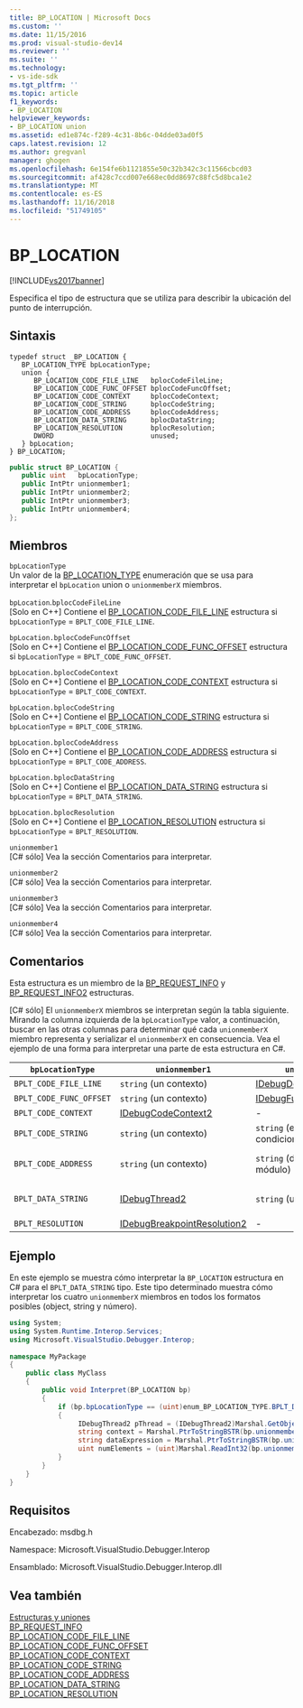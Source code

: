 ```yaml
---
title: BP_LOCATION | Microsoft Docs
ms.custom: ''
ms.date: 11/15/2016
ms.prod: visual-studio-dev14
ms.reviewer: ''
ms.suite: ''
ms.technology:
- vs-ide-sdk
ms.tgt_pltfrm: ''
ms.topic: article
f1_keywords:
- BP_LOCATION
helpviewer_keywords:
- BP_LOCATION union
ms.assetid: ed1e874c-f289-4c31-8b6c-04dde03ad0f5
caps.latest.revision: 12
ms.author: gregvanl
manager: ghogen
ms.openlocfilehash: 6e154fe6b1121855e50c32b342c3c11566cbcd03
ms.sourcegitcommit: af428c7ccd007e668ec0dd8697c88fc5d8bca1e2
ms.translationtype: MT
ms.contentlocale: es-ES
ms.lasthandoff: 11/16/2018
ms.locfileid: "51749105"
---
```

# <a name="bplocation"></a>BP_LOCATION
[!INCLUDE[vs2017banner](../../../includes/vs2017banner.md)]

Especifica el tipo de estructura que se utiliza para describir la ubicación del punto de interrupción.  
  
## <a name="syntax"></a>Sintaxis  
  
```cpp#  
typedef struct _BP_LOCATION {  
   BP_LOCATION_TYPE bpLocationType;  
   union {  
      BP_LOCATION_CODE_FILE_LINE   bplocCodeFileLine;  
      BP_LOCATION_CODE_FUNC_OFFSET bplocCodeFuncOffset;  
      BP_LOCATION_CODE_CONTEXT     bplocCodeContext;  
      BP_LOCATION_CODE_STRING      bplocCodeString;  
      BP_LOCATION_CODE_ADDRESS     bplocCodeAddress;  
      BP_LOCATION_DATA_STRING      bplocDataString;  
      BP_LOCATION_RESOLUTION       bplocResolution;  
      DWORD                        unused;  
   } bpLocation;  
} BP_LOCATION;  
```  
  
```csharp  
public struct BP_LOCATION {  
   public uint   bpLocationType;  
   public IntPtr unionmember1;  
   public IntPtr unionmember2;  
   public IntPtr unionmember3;  
   public IntPtr unionmember4;  
};  
```  
  
## <a name="members"></a>Miembros  
 `bpLocationType`  
 Un valor de la [BP_LOCATION_TYPE](../../../extensibility/debugger/reference/bp-location-type.md) enumeración que se usa para interpretar el `bpLocation` union o `unionmemberX` miembros.  
  
 `bpLocation`.`bplocCodeFileLine`  
 [Solo en C++] Contiene el [BP_LOCATION_CODE_FILE_LINE](../../../extensibility/debugger/reference/bp-location-code-file-line.md) estructura si `bpLocationType`  =  `BPLT_CODE_FILE_LINE`.  
  
 `bpLocation.bplocCodeFuncOffset`  
 [Solo en C++] Contiene el [BP_LOCATION_CODE_FUNC_OFFSET](../../../extensibility/debugger/reference/bp-location-code-func-offset.md) estructura si `bpLocationType`  =  `BPLT_CODE_FUNC_OFFSET`.  
  
 `bpLocation.bplocCodeContext`  
 [Solo en C++] Contiene el [BP_LOCATION_CODE_CONTEXT](../../../extensibility/debugger/reference/bp-location-code-context.md) estructura si `bpLocationType`  =  `BPLT_CODE_CONTEXT`.  
  
 `bpLocation.bplocCodeString`  
 [Solo en C++] Contiene el [BP_LOCATION_CODE_STRING](../../../extensibility/debugger/reference/bp-location-code-string.md) estructura si `bpLocationType`  =  `BPLT_CODE_STRING`.  
  
 `bpLocation.bplocCodeAddress`  
 [Solo en C++] Contiene el [BP_LOCATION_CODE_ADDRESS](../../../extensibility/debugger/reference/bp-location-code-address.md) estructura si `bpLocationType`  =  `BPLT_CODE_ADDRESS`.  
  
 `bpLocation.bplocDataString`  
 [Solo en C++] Contiene el [BP_LOCATION_DATA_STRING](../../../extensibility/debugger/reference/bp-location-data-string.md) estructura si `bpLocationType`  =  `BPLT_DATA_STRING`.  
  
 `bpLocation.bplocResolution`  
 [Solo en C++] Contiene el [BP_LOCATION_RESOLUTION](../../../extensibility/debugger/reference/bp-location-resolution.md) estructura si `bpLocationType`  =  `BPLT_RESOLUTION`.  
  
 `unionmember1`  
 [C# sólo] Vea la sección Comentarios para interpretar.  
  
 `unionmember2`  
 [C# sólo] Vea la sección Comentarios para interpretar.  
  
 `unionmember3`  
 [C# sólo] Vea la sección Comentarios para interpretar.  
  
 `unionmember4`  
 [C# sólo] Vea la sección Comentarios para interpretar.  
  
## <a name="remarks"></a>Comentarios  
 Esta estructura es un miembro de la [BP_REQUEST_INFO](../../../extensibility/debugger/reference/bp-request-info.md) y [BP_REQUEST_INFO2](../../../extensibility/debugger/reference/bp-request-info2.md) estructuras.  
  
 [C# sólo] El `unionmemberX` miembros se interpretan según la tabla siguiente. Mirando la columna izquierda de la `bpLocationType` valor, a continuación, buscar en las otras columnas para determinar qué cada `unionmemberX` miembro representa y serializar el `unionmemberX` en consecuencia. Vea el ejemplo de una forma para interpretar una parte de esta estructura en C#.  
  
|`bpLocationType`|`unionmember1`|`unionmember2`|`unionmember3`|`unionmember4`|  
|----------------------|--------------------|--------------------|--------------------|--------------------|  
|`BPLT_CODE_FILE_LINE`|`string` (un contexto)|[IDebugDocumentPosition2](../../../extensibility/debugger/reference/idebugdocumentposition2.md)|-|-|  
|`BPLT_CODE_FUNC_OFFSET`|`string` (un contexto)|[IDebugFunctionPosition2](../../../extensibility/debugger/reference/idebugfunctionposition2.md)|-|-|  
|`BPLT_CODE_CONTEXT`|[IDebugCodeContext2](../../../extensibility/debugger/reference/idebugcodecontext2.md)|-|-|-|  
|`BPLT_CODE_STRING`|`string` (un contexto)|`string` (expresión condicional)|-|-|  
|`BPLT_CODE_ADDRESS`|`string` (un contexto)|`string` (dirección URL de módulo)|`string` (nombre de función)|`string` (dirección)|  
|`BPLT_DATA_STRING`|[IDebugThread2](../../../extensibility/debugger/reference/idebugthread2.md)|`string` (un contexto)|`string` (expresión de datos)|`uint` (número de elementos)|  
|`BPLT_RESOLUTION`|[IDebugBreakpointResolution2](../../../extensibility/debugger/reference/idebugbreakpointresolution2.md)|-|-|-|  
  
## <a name="example"></a>Ejemplo  
 En este ejemplo se muestra cómo interpretar la `BP_LOCATION` estructura en C# para el `BPLT_DATA_STRING` tipo. Este tipo determinado muestra cómo interpretar los cuatro `unionmemberX` miembros en todos los formatos posibles (object, string y número).  
  
```csharp  
using System;  
using System.Runtime.Interop.Services;  
using Microsoft.VisualStudio.Debugger.Interop;  
  
namespace MyPackage  
{  
    public class MyClass  
    {  
        public void Interpret(BP_LOCATION bp)  
        {  
            if (bp.bpLocationType == (uint)enum_BP_LOCATION_TYPE.BPLT_DATA_STRING)  
            {  
                 IDebugThread2 pThread = (IDebugThread2)Marshal.GetObjectForIUnknown(bp.unionmember1);  
                 string context = Marshal.PtrToStringBSTR(bp.unionmember2);  
                 string dataExpression = Marshal.PtrToStringBSTR(bp.unionmember3);  
                 uint numElements = (uint)Marshal.ReadInt32(bp.unionmember4);  
            }  
        }  
    }  
}  
```  
  
## <a name="requirements"></a>Requisitos  
 Encabezado: msdbg.h  
  
 Namespace: Microsoft.VisualStudio.Debugger.Interop  
  
 Ensamblado: Microsoft.VisualStudio.Debugger.Interop.dll  
  
## <a name="see-also"></a>Vea también  
 [Estructuras y uniones](../../../extensibility/debugger/reference/structures-and-unions.md)   
 [BP_REQUEST_INFO](../../../extensibility/debugger/reference/bp-request-info.md)   
 [BP_LOCATION_CODE_FILE_LINE](../../../extensibility/debugger/reference/bp-location-code-file-line.md)   
 [BP_LOCATION_CODE_FUNC_OFFSET](../../../extensibility/debugger/reference/bp-location-code-func-offset.md)   
 [BP_LOCATION_CODE_CONTEXT](../../../extensibility/debugger/reference/bp-location-code-context.md)   
 [BP_LOCATION_CODE_STRING](../../../extensibility/debugger/reference/bp-location-code-string.md)   
 [BP_LOCATION_CODE_ADDRESS](../../../extensibility/debugger/reference/bp-location-code-address.md)   
 [BP_LOCATION_DATA_STRING](../../../extensibility/debugger/reference/bp-location-data-string.md)   
 [BP_LOCATION_RESOLUTION](../../../extensibility/debugger/reference/bp-location-resolution.md)

